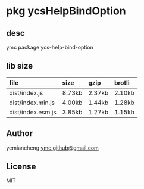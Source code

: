 # pkg ycsHelpBindOption

## desc
ymc package ycs-help-bind-option

## lib size  
file | size | gzip | brotli
:---- | :---- | :---- | :----
dist/index.js | 8.73kb | 2.37kb | 2.10kb
dist/index.min.js | 4.00kb | 1.44kb | 1.28kb
dist/index.esm.js | 3.85kb | 1.27kb | 1.15kb

## Author
yemiancheng <ymc.github@gmail.com>

## License
MIT